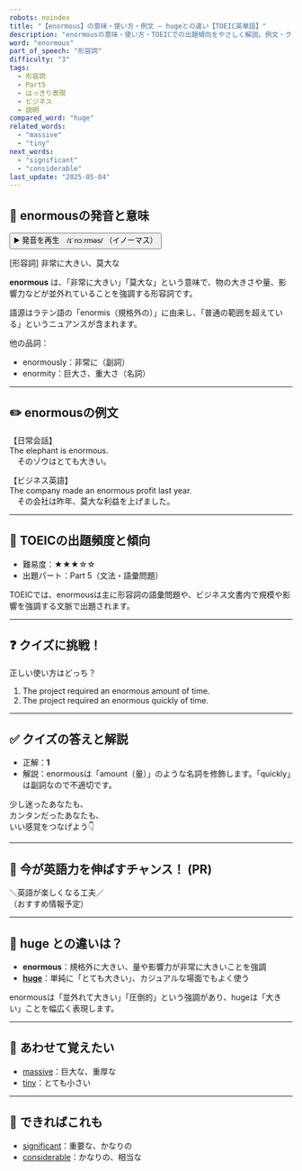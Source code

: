 ```yaml
---
robots: noindex
title: "【enormous】の意味・使い方・例文 ― hugeとの違い【TOEIC英単語】"
description: "enormousの意味・使い方・TOEICでの出題傾向をやさしく解説。例文・クイズ付きでhugeとの違いもわかりやすく学べます。"
word: "enormous"
part_of_speech: "形容詞"
difficulty: "3"
tags:
  - 形容詞
  - Part5
  - はっきり表現
  - ビジネス
  - 説明
compared_word: "huge"
related_words:
  - "massive"
  - "tiny"
next_words:
  - "significant"
  - "considerable"
last_update: "2025-05-04"
---
```


## 🔰 enormousの発音と意味

<button class="play-audio" onclick="playTTS('enormous')">
  <span class="play-audio-main">
    ▶️ 発音を再生　/ɪˈnɔːrməs/
  </span>
  <span class="play-audio-sub">
    （イノーマス）
  </span>
</button>

[形容詞] 非常に大きい、莫大な

**enormous** は、「非常に大きい」「莫大な」という意味で、物の大きさや量、影響力などが並外れていることを強調する形容詞です。

語源はラテン語の「enormis（規格外の）」に由来し、「普通の範囲を超えている」というニュアンスが含まれます。

他の品詞：  
- enormously：非常に（副詞）
- enormity：巨大さ、重大さ（名詞）

---

## ✏️ enormousの例文

【日常会話】  
The elephant is enormous.  
　そのゾウはとても大きい。

【ビジネス英語】  
The company made an enormous profit last year.  
　その会社は昨年、莫大な利益を上げました。

---

## 🎯 TOEICの出題頻度と傾向

- 難易度：★★★☆☆
- 出題パート：Part 5（文法・語彙問題）

TOEICでは、enormousは主に形容詞の語彙問題や、ビジネス文書内で規模や影響を強調する文脈で出題されます。

---

## ❓ クイズに挑戦！

正しい使い方はどっち？

1. The project required an enormous amount of time.  
2. The project required an enormous quickly of time.

---

## ✅ クイズの答えと解説

- 正解：**1**
- 解説：enormousは「amount（量）」のような名詞を修飾します。「quickly」は副詞なので不適切です。

少し迷ったあなたも、  
カンタンだったあなたも、  
いい感覚をつなげよう👇️

---

## 🚀 今が英語力を伸ばすチャンス！ (PR)

<div class="info-center">
＼英語が楽しくなる工夫／<br>  
（おすすめ情報予定）
</div>

---

## 🤔  huge との違いは？

- **enormous**：規格外に大きい、量や影響力が非常に大きいことを強調
- **[huge](/word/huge/)**：単純に「とても大きい」、カジュアルな場面でもよく使う

enormousは「並外れて大きい」「圧倒的」という強調があり、hugeは「大きい」ことを幅広く表現します。

---

## 🧩 あわせて覚えたい

- [massive](/word/massive/)：巨大な、重厚な
- [tiny](/word/tiny/)：とても小さい

---

## 📖 できればこれも

- [significant](/word/significant/)：重要な、かなりの
- [considerable](/word/considerable/)：かなりの、相当な

<!-- cvid: aid21_bid25 -->
